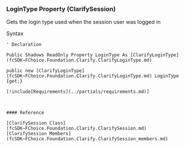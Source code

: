 ﻿### LoginType Property (ClarifySession)

Gets the login type used when the session user was logged in

Syntax

```vbnet
' Declaration

Public Shadows ReadOnly Property LoginType As [ClarifyLoginType](fcSDK~FChoice.Foundation.Clarify.ClarifyLoginType.md)

public new [ClarifyLoginType](fcSDK~FChoice.Foundation.Clarify.ClarifyLoginType.md) LoginType {get;}

[!include[Requirements](../partials/requirements.md)]



#### Reference

[ClarifySession Class](fcSDK~FChoice.Foundation.Clarify.ClarifySession.md)  
[ClarifySession Members](fcSDK~FChoice.Foundation.Clarify.ClarifySession_members.md)